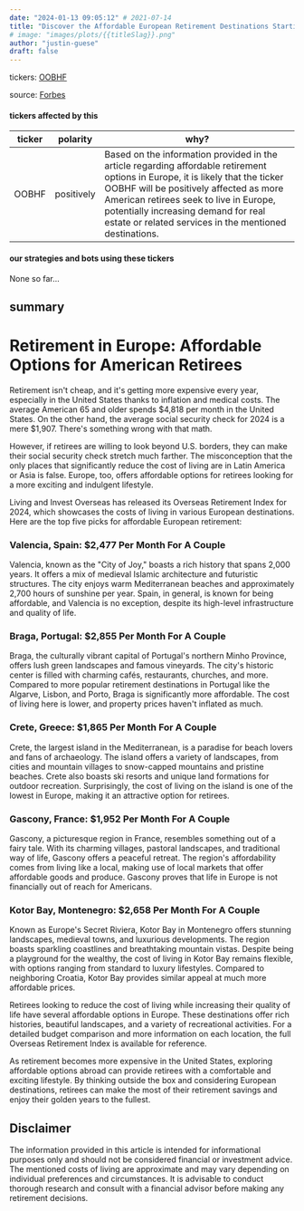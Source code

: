 ```yaml
---
date: "2024-01-13 09:05:12" # 2021-07-14
title: "Discover the Affordable European Retirement Destinations Starting at $1,865 Monthly"
# image: "images/plots/{{titleSlag}}.png"
author: "justin-guese"
draft: false
---
```

tickers: <a href='https://finance.yahoo.com/quote/OOBHF' target='_blank'>OOBHF</a> 

source: <a href='https://www.forbes.com/sites/kathleenpeddicord/2024/01/13/where-to-retire-in-europe-for-as-little-as-1865-per-month/' target='_blank'>Forbes</a>

#### tickers affected by this

| ticker | polarity | why? |
|------------|------------|------------|
| OOBHF | positively | Based on the information provided in the article regarding affordable retirement options in Europe, it is likely that the ticker OOBHF will be positively affected as more American retirees seek to live in Europe, potentially increasing demand for real estate or related services in the mentioned destinations. |



#### our strategies and bots using these tickers

None so far...

## summary

# Retirement in Europe: Affordable Options for American Retirees

Retirement isn't cheap, and it's getting more expensive every year, especially in the United States thanks to inflation and medical costs. The average American 65 and older spends $4,818 per month in the United States. On the other hand, the average social security check for 2024 is a mere $1,907. There's something wrong with that math.

However, if retirees are willing to look beyond U.S. borders, they can make their social security check stretch much farther. The misconception that the only places that significantly reduce the cost of living are in Latin America or Asia is false. Europe, too, offers affordable options for retirees looking for a more exciting and indulgent lifestyle.

Living and Invest Overseas has released its Overseas Retirement Index for 2024, which showcases the costs of living in various European destinations. Here are the top five picks for affordable European retirement:

### Valencia, Spain: $2,477 Per Month For A Couple

Valencia, known as the "City of Joy," boasts a rich history that spans 2,000 years. It offers a mix of medieval Islamic architecture and futuristic structures. The city enjoys warm Mediterranean beaches and approximately 2,700 hours of sunshine per year. Spain, in general, is known for being affordable, and Valencia is no exception, despite its high-level infrastructure and quality of life.

### Braga, Portugal: $2,855 Per Month For A Couple

Braga, the culturally vibrant capital of Portugal's northern Minho Province, offers lush green landscapes and famous vineyards. The city's historic center is filled with charming cafés, restaurants, churches, and more. Compared to more popular retirement destinations in Portugal like the Algarve, Lisbon, and Porto, Braga is significantly more affordable. The cost of living here is lower, and property prices haven't inflated as much.

### Crete, Greece: $1,865 Per Month For A Couple

Crete, the largest island in the Mediterranean, is a paradise for beach lovers and fans of archaeology. The island offers a variety of landscapes, from cities and mountain villages to snow-capped mountains and pristine beaches. Crete also boasts ski resorts and unique land formations for outdoor recreation. Surprisingly, the cost of living on the island is one of the lowest in Europe, making it an attractive option for retirees.

### Gascony, France: $1,952 Per Month For A Couple

Gascony, a picturesque region in France, resembles something out of a fairy tale. With its charming villages, pastoral landscapes, and traditional way of life, Gascony offers a peaceful retreat. The region's affordability comes from living like a local, making use of local markets that offer affordable goods and produce. Gascony proves that life in Europe is not financially out of reach for Americans.

### Kotor Bay, Montenegro: $2,658 Per Month For A Couple

Known as Europe's Secret Riviera, Kotor Bay in Montenegro offers stunning landscapes, medieval towns, and luxurious developments. The region boasts sparkling coastlines and breathtaking mountain vistas. Despite being a playground for the wealthy, the cost of living in Kotor Bay remains flexible, with options ranging from standard to luxury lifestyles. Compared to neighboring Croatia, Kotor Bay provides similar appeal at much more affordable prices.

Retirees looking to reduce the cost of living while increasing their quality of life have several affordable options in Europe. These destinations offer rich histories, beautiful landscapes, and a variety of recreational activities. For a detailed budget comparison and more information on each location, the full Overseas Retirement Index is available for reference.

As retirement becomes more expensive in the United States, exploring affordable options abroad can provide retirees with a comfortable and exciting lifestyle. By thinking outside the box and considering European destinations, retirees can make the most of their retirement savings and enjoy their golden years to the fullest.

## Disclaimer

The information provided in this article is intended for informational purposes only and should not be considered financial or investment advice. The mentioned costs of living are approximate and may vary depending on individual preferences and circumstances. It is advisable to conduct thorough research and consult with a financial advisor before making any retirement decisions.